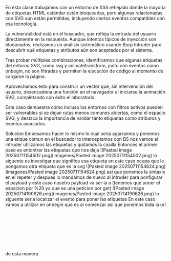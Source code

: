 En esta clase trabajamos con un entorno de XSS reflejado donde la mayoría de etiquetas HTML estándar están bloqueadas, pero algunas relacionadas con SVG aún están permitidas, incluyendo ciertos eventos compatibles con esa tecnología.

La vulnerabilidad está en el buscador, que refleja la entrada del usuario directamente en la respuesta. Aunque intentos típicos de inyección son bloqueados, realizamos un análisis sistemático usando Burp Intruder para descubrir qué etiquetas y atributos aún son aceptados por el sistema.

Tras probar múltiples combinaciones, identificamos que algunas etiquetas del entorno SVG, como svg y animatetransform, junto con eventos como onbegin, no son filtradas y permiten la ejecución de código al momento de cargarse la página.

Aprovechamos esto para construir un vector que, sin intervención del usuario, desencadena una función en el navegador al iniciarse la animación SVG, completando con éxito el laboratorio.

Este caso demuestra cómo incluso los entornos con filtros activos pueden ser vulnerables si se dejan rutas menos comunes abiertas, como el espacio SVG, y destaca la importancia de validar tanto etiquetas como atributos y eventos asociados.

Solucion
Empesamos hacer lo mismo lo cual seria agarramos y ponemos una etique comun en el buscador lo interceptamos con BS nos vamos al intruder utilizamos las etiquetas y quitamos la casilla
Entonces el primer paso es entontrar las etiquetas que nos deja
![Pasted image 20250711154502.png](imagenes/Pasted image 20250711154502.png)
lo siguente es investigar que significa esa etiqueta en este caso ocupa que le pongamos otra etiqueta que es la svg
![Pasted image 20250711154624.png](imagenes/Pasted image 20250711154624.png)
asi que ponemos la sintaxix en el repeter y despues lo mandamos de nuevo al intruder para ponfigurar el payload y este caso nusetro payload va ser la a (tenemos que poner el espacion por %20 ya que es una peticion por get)
![Pasted image 20250714190626.png](imagenes/Pasted image 20250714190626.png)
lo siguente seria localizar el evento para poner las etiquetas
En este caso vamos a utilizar en onbegin que es al comenzar asi que ponemos toda la url de esta manera
<svg><animateTransform onbegin=alert(0)>
![Pasted image 20250714191013.png](imagenes/Pasted image 20250714191013.png)


